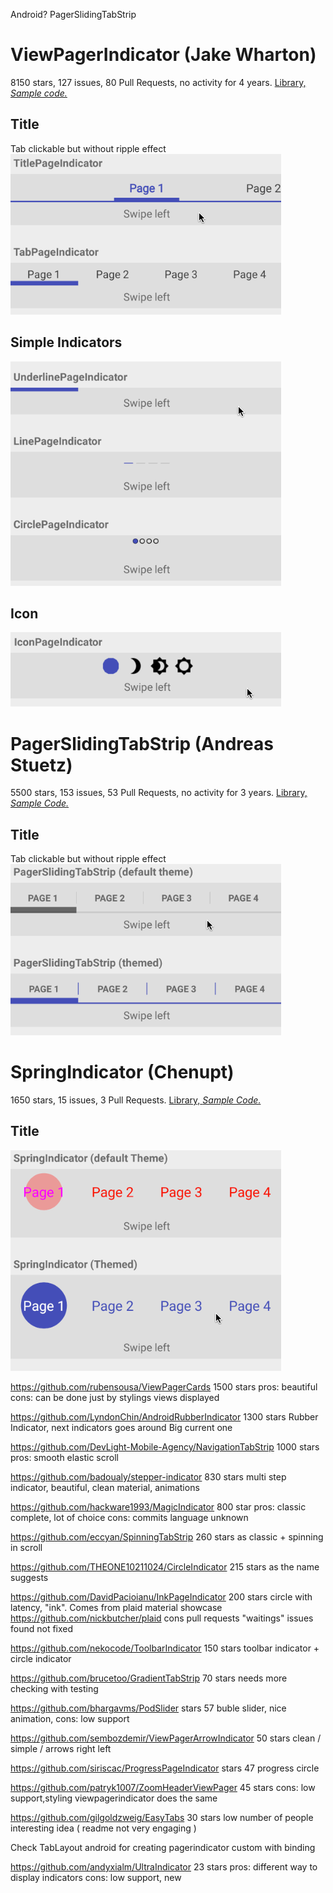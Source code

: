 Android?
PagerSlidingTabStrip

# ViewPagerIndicator (Jake Wharton) 
8150 stars, 127 issues, 80 Pull Requests, no activity for 4 years. [Library,][vpi_github_lib][ _Sample code._][vpi_sample_code]  

## Title
Tab clickable but without ripple effect  
![ViewPagerIndicator Titles][vpi_titles]

## Simple Indicators
![ViewPagerIndicator Simple Indicators][vpi_simple]

## Icon
![ViewPagerIndicator Icons][vpi_icons] 

# PagerSlidingTabStrip (Andreas Stuetz)
5500 stars, 153 issues, 53 Pull Requests, no activity for 3 years. [Library,][pagerSlidingTabStrip_github_lib][ _Sample Code._][pagerSlidingTabStrip_sample_code]

## Title
Tab clickable but without ripple effect  
![PagerSlidingTabStrip Title][psts_title]

# SpringIndicator (Chenupt)
1650 stars, 15 issues, 3 Pull Requests. [Library,][springIndicator_github_lib][ _Sample Code._][springIndicator_sample_code]

## Title
![Spring Indicator][springindicator_gif]


https://github.com/rubensousa/ViewPagerCards 1500 stars
pros:  beautiful
cons: can be done just by stylings views displayed

https://github.com/LyndonChin/AndroidRubberIndicator 1300 stars
Rubber Indicator, next indicators goes around Big current one

https://github.com/DevLight-Mobile-Agency/NavigationTabStrip 1000 stars
pros: smooth elastic scroll

https://github.com/badoualy/stepper-indicator 830 stars
multi step indicator, beautiful, clean material, animations

https://github.com/hackware1993/MagicIndicator 800 star
pros: classic complete, lot of choice
cons: commits language unknown

https://github.com/eccyan/SpinningTabStrip 260 stars
as classic + spinning in scroll

https://github.com/THEONE10211024/CircleIndicator 215 stars
as the name suggests

https://github.com/DavidPacioianu/InkPageIndicator 200 stars
circle with latency, "ink". Comes from plaid material showcase https://github.com/nickbutcher/plaid
cons pull requests "waitings" issues found not fixed

https://github.com/nekocode/ToolbarIndicator 150 stars
toolbar indicator + circle indicator

https://github.com/brucetoo/GradientTabStrip 70 stars
needs more checking with testing

https://github.com/bhargavms/PodSlider stars 57
buble slider, nice animation,
cons: low support

https://github.com/sembozdemir/ViewPagerArrowIndicator 50 stars
clean / simple / arrows right left

https://github.com/siriscac/ProgressPageIndicator stars 47
progress circle

https://github.com/patryk1007/ZoomHeaderViewPager 45 stars
cons: low support,styling viewpagerindicator does the same

https://github.com/gilgoldzweig/EasyTabs 30 stars
low number of people
interesting idea ( readme not very engaging )

Check TabLayout android for creating pagerindicator custom with binding

https://github.com/andyxialm/UltraIndicator 23 stars
pros: different way to display indicators
cons: low support, new

<!-- Images -->
[vpi_titles]:images/vpi_title_indicators.gif
[vpi_simple]:images/vpi_simple_indicators.gif
[vpi_icons]:images/vpi_icon_indicators.gif
[psts_title]:images/psts_title_indicators.gif
[springindicator_gif]:images/springindicator_title_indicators.gif

<!-- Links -->
[vpi_github_lib]:https://github.com/JakeWharton/ViewPagerIndicator/
[vpi_sample_code]:https://github.com/vdubedout/ViewPagerIndicators-Libraries/blob/master/ViewPagerIndicatorsLibraries/app/src/main/res/layout/activity_view_pager_indicator.xml

[pagerSlidingTabStrip_github_lib]:https://github.com/astuetz/PagerSlidingTabStrip
[pagerSlidingTabStrip_sample_code]:https://github.com/vdubedout/ViewPagerIndicators-Libraries/blob/master/ViewPagerIndicatorsLibraries/app/src/main/res/layout/activity_pager_sliding_tab_strip.xml

[springIndicator_github_lib]:https://github.com/chenupt/SpringIndicator
[springIndicator_sample_code]:https://github.com/vdubedout/ViewPagerIndicators-Libraries/blob/master/ViewPagerIndicatorsLibraries/app/src/main/res/layout/activity_spring_indicator.xml
























